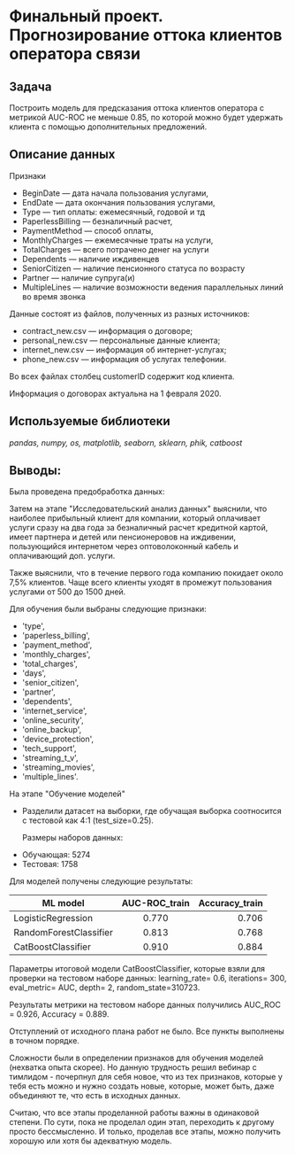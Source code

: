 # Финальный проект. Прогнозирование оттока клиентов оператора связи

## Задача
Построить модель для предсказания оттока клиентов оператора с метрикой AUC-ROC не меньше 0.85, по которой можно будет удержать клиента с помощью дополнительных предложений.

## Описание данных

Признаки

* BeginDate — дата начала пользования услугами,
* EndDate — дата окончания пользования услугами,
* Type — тип оплаты: ежемесячный, годовой и тд
* PaperlessBilling — безналичный расчет,
* PaymentMethod — способ оплаты,
* MonthlyCharges — ежемесячные траты на услуги,
* TotalCharges — всего потрачено денег на услуги
* Dependents — наличие иждивенцев
* SeniorCitizen — наличие пенсионного статуса по возрасту
* Partner — наличие супруга(и)
* MultipleLines — наличие возможности ведения параллельных линий во время звонка

Данные состоят из файлов, полученных из разных источников:

* contract_new.csv — информация о договоре;
* personal_new.csv — персональные данные клиента;
* internet_new.csv — информация об интернет-услугах;
* phone_new.csv — информация об услугах телефонии.

Во всех файлах столбец customerID содержит код клиента.

Информация о договорах актуальна на 1 февраля 2020.

## Используемые библиотеки
*pandas, numpy, os, matplotlib, seaborn, sklearn, phik, catboost*

## Выводы:

Была проведена предобработка данных:

Затем на этапе "Исследовательский анализ данных" выяснили, что наиболее прибыльный клиент для компании, который оплачивает услуги сразу на два года за безналичный расчет кредитной картой, имеет партнера и детей или пенсионеровов на иждивении, пользующийся интернетом через оптоволоконный кабель и оплачивающий доп. услуги.

Также выяснили, что в течение первого года компанию покидает около 7,5% клиентов. Чаще всего клиенты уходят в промежут пользования услугами от 500 до 1500 дней.

Для обучения были выбраны следующие признаки:
- 'type',
- 'paperless_billing',
- 'payment_method',
- 'monthly_charges',
- 'total_charges',
- 'days',
- 'senior_citizen',
- 'partner',
- 'dependents',
- 'internet_service',
- 'online_security',
- 'online_backup',
- 'device_protection',
- 'tech_support',
- 'streaming_t_v',
- 'streaming_movies',
- 'multiple_lines'.

На этапе "Обучение моделей"
* Разделили датасет на выборки, где обучащая выборка соотносится с тестовой как 4:1 (test_size=0.25).

  Размеры наборов данных:
 - Обучающая: 5274
 - Тестовая: 1758

Для моделей получены следующие результаты: 

| ML model | AUC-ROC_train | Accuracy_train|
| ---------------------- |:-----:| -----:|
| LogisticRegression     | 0.770 | 0.706 |
| RandomForestClassifier | 0.813 | 0.768 |
| CatBoostClassifier	   | 0.910 | 0.884 |

Параметры итоговой модели CatBoostClassifier, которые взяли для проверки на тестовом наборе данных: learning_rate= 0.6, iterations= 300, eval_metric= AUC, depth= 2, random_state=310723.

Результаты метрики на тестовом наборе данных получились AUC_ROC = 0.926, Accuracy = 0.889.

Отступлений от исходного плана работ не было. Все пункты выполнены в точном порядке.

Сложности были в определении признаков для обучения моделей (нехватка опыта скорее). Но данную трудность решил вебинар с тимлидом - почерпнул для себя новое, что из тех признаков, которые у тебя есть можно и нужно создать новые, которые, может быть, даже объединяют те, что есть в исходных данных.

Считаю, что все этапы проделанной работы важны в одинаковой степени. По сути, пока не проделал один этап, переходить к другому просто бессмысленно. И только, проделав все этапы, можно получить хорошую или хотя бы адекватную модель.
